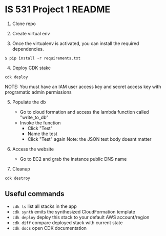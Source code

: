 
# IS 531 Project 1 README

1. Clone repo

2. Create virtual env

3. Once the virtualenv is activated, you can install the required dependencies.
```
$ pip install -r requirements.txt
```

4. Deploy CDK stakc
```
cdk deploy
```
NOTE: You must have an IAM user access key and secret access key with programatic admin permissions

5. Populate the db
    * Go to cloud formation and access the lambda function called "write_to_db"
    * Invoke the function
        * Click "Test"
        * Name the test
        * Click "Test" again
        Note: the JSON test body doesnt matter

6. Access the website
    * Go to EC2 and grab the instance public DNS name

7. Cleanup 
```
cdk destroy
```



## Useful commands

 * `cdk ls`          list all stacks in the app
 * `cdk synth`       emits the synthesized CloudFormation template
 * `cdk deploy`      deploy this stack to your default AWS account/region
 * `cdk diff`        compare deployed stack with current state
 * `cdk docs`        open CDK documentation

